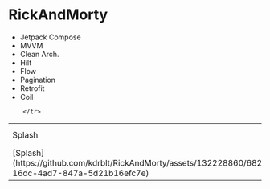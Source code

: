 # RickAndMorty
- Jetpack Compose
- MVVM
- Clean Arch.
- Hilt
- Flow
- Pagination
- Retrofit
- Coil

<table>
        <tr> 
            <td>Splash</td>
            <td>Characters</td>
            <td>Character Detail</td>
        </tr>
        <tr>
                <td>[Splash](https://github.com/kdrblt/RickAndMorty/assets/132228860/682fb1e8-16dc-4ad7-847a-5d21b16efc7e)</td>

        </tr>
</table>
